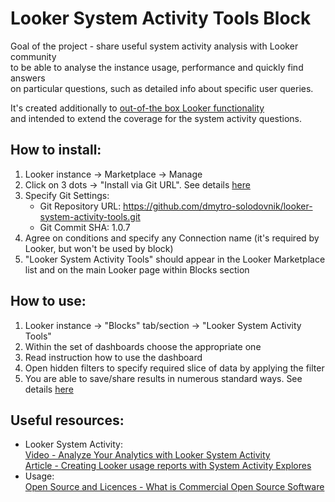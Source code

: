 # Looker System Activity Tools Block
Goal of the project - share useful system activity analysis with Looker community \
to be able to analyse the instance usage, performance and quickly find answers \
on particular questions, such as detailed info about specific user queries.

It's created additionally to [out-of-the box Looker functionality](https://cloud.google.com/looker/docs/system-activity-pages) \
and intended to extend the coverage for the system activity questions.

## How to install:
1. Looker instance -> Marketplace -> Manage
2. Click on 3 dots -> "Install via Git URL". See details [here](https://cloud.google.com/looker/docs/marketplace#installing_a_tool_from_a_git_url)
3. Specify Git Settings:
   * Git Repository URL: https://github.com/dmytro-solodovnik/looker-system-activity-tools.git
   * Git Commit SHA: 1.0.7
4. Agree on conditions and specify any Connection name (it's required by Looker, but won't be used by block)
5. "Looker System Activity Tools" should appear in the Looker Marketplace list and on the main Looker page within Blocks section

## How to use:
1. Looker instance -> "Blocks" tab/section -> "Looker System Activity Tools"
2. Within the set of dashboards choose the appropriate one
3. Read instruction how to use the dashboard
4. Open hidden filters to specify required slice of data by applying the filter
5. You are able to save/share results in numerous standard ways. See details [here](https://cloud.google.com/looker/docs/sharing-data)

## Useful resources:
- Looker System Activity: \
  [Video - Analyze Your Analytics with Looker System Activity](https://youtu.be/4Zh71oX52VY) \
  [Article - Creating Looker usage reports with System Activity Explores](https://cloud.google.com/looker/docs/usage-reports-with-system-activity-explores)
- Usage: \
  [Open Source and Licences - What is Commercial Open Source Software](https://www.webiny.com/blog/what-is-commercial-open-source)
